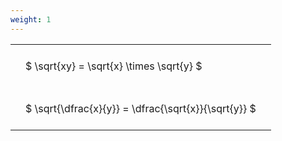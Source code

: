 ```yaml
---
weight: 1
---
```


<style type="text/css">
#T_98f8d th.col_heading {
  text-align: left;
  font-size: 1em;
}
#T_98f8d td {
  text-align: left;
  font-size: 1em;
  padding: 1.5em;
}
</style>
<table id="T_98f8d">
  <thead>
  </thead>
  <tbody>
    <tr>
      <td id="T_98f8d_row0_col0" class="data row0 col0" >$ \sqrt{xy} = \sqrt{x} \times \sqrt{y} $</td>
    </tr>
    <tr>
      <td id="T_98f8d_row1_col0" class="data row1 col0" >$ \sqrt{\dfrac{x}{y}} = \dfrac{\sqrt{x}}{\sqrt{y}} $</td>
    </tr>
  </tbody>
</table>
